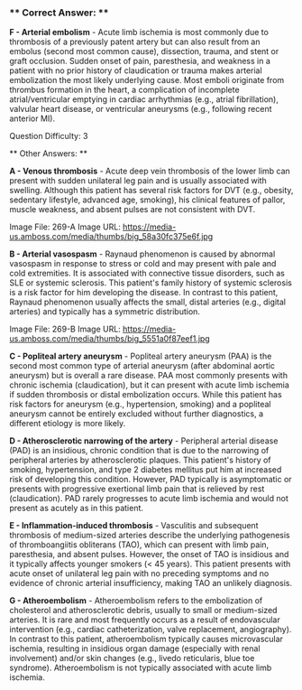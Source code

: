 ### ** Correct Answer: **

**F - Arterial embolism** - Acute limb ischemia is most commonly due to thrombosis of a previously patent artery but can also result from an embolus (second most common cause), dissection, trauma, and stent or graft occlusion. Sudden onset of pain, paresthesia, and weakness in a patient with no prior history of claudication or trauma makes arterial embolization the most likely underlying cause. Most emboli originate from thrombus formation in the heart, a complication of incomplete atrial/ventricular emptying in cardiac arrhythmias (e.g., atrial fibrillation), valvular heart disease, or ventricular aneurysms (e.g., following recent anterior MI).

Question Difficulty: 3

** Other Answers: **

**A - Venous thrombosis** - Acute deep vein thrombosis of the lower limb can present with sudden unilateral leg pain and is usually associated with swelling. Although this patient has several risk factors for DVT (e.g., obesity, sedentary lifestyle, advanced age, smoking), his clinical features of pallor, muscle weakness, and absent pulses are not consistent with DVT.

Image File: 269-A
Image URL: https://media-us.amboss.com/media/thumbs/big_58a30fc375e6f.jpg

**B - Arterial vasospasm** - Raynaud phenomenon is caused by abnormal vasospasm in response to stress or cold and may present with pale and cold extremities. It is associated with connective tissue disorders, such as SLE or systemic sclerosis. This patient's family history of systemic sclerosis is a risk factor for him developing the disease. In contrast to this patient, Raynaud phenomenon usually affects the small, distal arteries (e.g., digital arteries) and typically has a symmetric distribution.

Image File: 269-B
Image URL: https://media-us.amboss.com/media/thumbs/big_5551a0f87eef1.jpg

**C - Popliteal artery aneurysm** - Popliteal artery aneurysm (PAA) is the second most common type of arterial aneurysm (after abdominal aortic aneurysm) but is overall a rare disease. PAA most commonly presents with chronic ischemia (claudication), but it can present with acute limb ischemia if sudden thrombosis or distal embolization occurs. While this patient has risk factors for aneurysm (e.g., hypertension, smoking) and a popliteal aneurysm cannot be entirely excluded without further diagnostics, a different etiology is more likely.

**D - Atherosclerotic narrowing of the artery** - Peripheral arterial disease (PAD) is an insidious, chronic condition that is due to the narrowing of peripheral arteries by atherosclerotic plaques. This patient's history of smoking, hypertension, and type 2 diabetes mellitus put him at increased risk of developing this condition. However, PAD typically is asymptomatic or presents with progressive exertional limb pain that is relieved by rest (claudication). PAD rarely progresses to acute limb ischemia and would not present as acutely as in this patient.

**E - Inflammation-induced thrombosis** - Vasculitis and subsequent thrombosis of medium-sized arteries describe the underlying pathogenesis of thromboangiitis obliterans (TAO), which can present with limb pain, paresthesia, and absent pulses. However, the onset of TAO is insidious and it typically affects younger smokers (< 45 years). This patient presents with acute onset of unilateral leg pain with no preceding symptoms and no evidence of chronic arterial insufficiency, making TAO an unlikely diagnosis.

**G - Atheroembolism** - Atheroembolism refers to the embolization of cholesterol and atherosclerotic debris, usually to small or medium-sized arteries. It is rare and most frequently occurs as a result of endovascular intervention (e.g., cardiac catheterization, valve replacement, angiography). In contrast to this patient, atheroembolism typically causes microvascular ischemia, resulting in insidious organ damage (especially with renal involvement) and/or skin changes (e.g., livedo reticularis, blue toe syndrome). Atheroembolism is not typically associated with acute limb ischemia.


